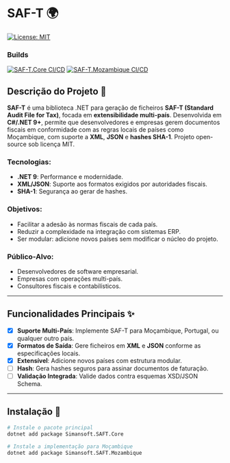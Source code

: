 # SAF-T 🌍

[![License: MIT](https://img.shields.io/badge/License-MIT-blue.svg)](LICENSE)

### Builds
[![SAF-T.Core CI/CD](https://github.com/SimansoftMZ/SAF-T/actions/workflows/saft-core-ci-cd.yml/badge.svg)](https://github.com/SimansoftMZ/SAF-T/actions/workflows/saft-core-ci-cd.yml)
[![SAF-T.Mozambique CI/CD](https://github.com/SimansoftMZ/SAF-T/actions/workflows/saft-mozambique-ci-cd.yml/badge.svg)](https://github.com/SimansoftMZ/SAF-T/actions/workflows/saft-mozambique-ci-cd.yml)

## Descrição do Projeto 📄

**SAF-T** é uma biblioteca .NET para geração de ficheiros **SAF-T (Standard Audit File for Tax)**, focada em **extensibilidade multi-país**. Desenvolvida em **C#/.NET 9+**, permite que desenvolvedores e empresas gerem documentos fiscais em conformidade com as regras locais de países como Moçambique, com suporte a **XML**, **JSON** e **hashes SHA-1**. Projeto open-source sob licença MIT.

### Tecnologias:
- **.NET 9**: Performance e modernidade.
- **XML/JSON**: Suporte aos formatos exigidos por autoridades fiscais.
- **SHA-1**: Segurança ao gerar de hashes.

### Objetivos:
- Facilitar a adesão às normas fiscais de cada país.
- Reduzir a complexidade na integração com sistemas ERP.
- Ser modular: adicione novos países sem modificar o núcleo do projeto.

### Público-Alvo:
- Desenvolvedores de software empresarial.
- Empresas com operações multi-país.
- Consultores fiscais e contabilísticos.

---

## Funcionalidades Principais ✨
- [X] **Suporte Multi-País**: Implemente SAF-T para Moçambique, Portugal, ou qualquer outro país.
- [X] **Formatos de Saída**: Gere ficheiros em **XML** e **JSON** conforme as especificações locais.
- [X] **Extensível**: Adicione novos países com estrutura modular.
- [ ] **Hash**: Gera hashes seguros para assinar documentos de faturação. 
- [ ] **Validação Integrada**: Valide dados contra esquemas XSD/JSON Schema.

---

## Instalação 🚀

```bash
# Instale o pacote principal
dotnet add package Simansoft.SAFT.Core

# Instale a implementação para Moçambique
dotnet add package Simansoft.SAFT.Mozambique